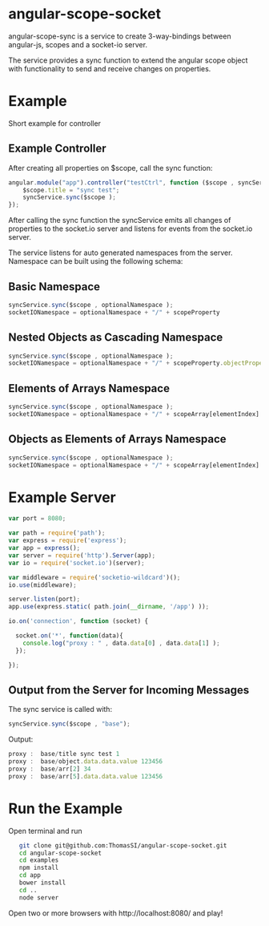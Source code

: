 angular-scope-socket
====================

angular-scope-sync is a service to create 3-way-bindings between angular-js, scopes and a socket-io server.

The service provides a sync function to extend the angular scope object with functionality to send and receive changes on properties.


Example
=======
Short example for controller


Example Controller
------------------
After creating all properties on $scope, call the sync function:

```js
angular.module("app").controller("testCtrl", function ($scope , syncService ) {
    $scope.title = "sync test";
    syncService.sync($scope );
});
```
After calling the sync function the syncService emits all changes of properties to the socket.io server and listens for events from the socket.io server.

The service listens for auto generated namespaces from the server.
Namespace can be built using the following schema:

Basic Namespace
-----
```js
syncService.sync($scope , optionalNamespace );
socketIONamespace = optionalNamespace + "/" + scopeProperty
```


Nested Objects as Cascading Namespace
---------------------
```js
syncService.sync($scope , optionalNamespace );
socketIONamespace = optionalNamespace + "/" + scopeProperty.objectProperty
```

Elements of Arrays Namespace
------------------
```js
syncService.sync($scope , optionalNamespace );
socketIONamespace = optionalNamespace + "/" + scopeArray[elementIndex]
```

Objects as Elements of Arrays Namespace
-----------------------------
```js
syncService.sync($scope , optionalNamespace );
socketIONamespace = optionalNamespace + "/" + scopeArray[elementIndex].elementProperty
```

Example Server
==============
```js
var port = 8080;

var path = require('path');
var express = require('express');
var app = express();
var server = require('http').Server(app);
var io = require('socket.io')(server);

var middleware = require('socketio-wildcard')();
io.use(middleware);

server.listen(port);
app.use(express.static( path.join(__dirname, '/app') ));

io.on('connection', function (socket) {

  socket.on('*', function(data){
    console.log("proxy : " , data.data[0] , data.data[1] );
  });

});
```

Output from the Server for Incoming Messages
--------------------------------------------
The sync service is called with:

```js
syncService.sync($scope , "base");
```

Output:
```js
proxy :  base/title sync test 1
proxy :  base/object.data.data.value 123456
proxy :  base/arr[2] 34
proxy :  base/arr[5].data.data.value 123456
```

Run the Example
===============

Open terminal and run

```bash
   git clone git@github.com:ThomasSI/angular-scope-socket.git
   cd angular-scope-socket
   cd examples
   npm install
   cd app
   bower install
   cd ..
   node server
```

Open two or more browsers with http://localhost:8080/ and play!
